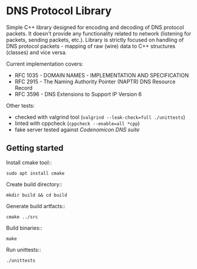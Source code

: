 DNS Protocol Library
====================

Simple C++ library designed for encoding and decoding of DNS protocol packets. It doesn't provide
any functionality related to network (listening for packets, sending packets, etc.). Library is strictly
focused on handling of DNS protocol packets - mapping of raw (wire) data to C++ structures (classes)
and vice versa.

Current implementation covers:

* RFC 1035 - DOMAIN NAMES - IMPLEMENTATION AND SPECIFICATION
* RFC 2915 - The Naming Authority Pointer (NAPTR) DNS Resource Record
* RFC 3596 - DNS Extensions to Support IP Version 6

Other tests:

* checked with valgrind tool (``valgrind --leak-check=full ./unittests``)
* linted with cppcheck (``cppcheck --enable=all *cpp``)
* fake server tested against *Codenomicon DNS suite*

Getting started
---------------

Install cmake tool::

    sudo apt install cmake

Create build directory::

    mkdir build && cd build

Generate build artfacts::

    cmake ../src

Build binaries::

    make

Run unittests::

    ./unittests
